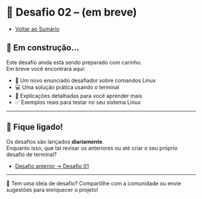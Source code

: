 # 🐚 Desafio 02 – (em breve)  

- [Voltar ao Sumário](../SUMARIO.md)

## 🚧 Em construção...  
Este desafio ainda está sendo preparado com carinho.  
Em breve você encontrará aqui:  

- 🧩 Um novo enunciado desafiador sobre comandos Linux  
- 💻 Uma solução prática usando o terminal  
- 🧠 Explicações detalhadas para você aprender mais  
- ✅ Exemplos reais para testar no seu sistema Linux  

---

## 🔔 Fique ligado!  
Os desafios são lançados **diariamente**.  
Enquanto isso, que tal revisar os anteriores ou até criar o seu próprio desafio de terminal?  

- [Desafio anterior → Desafio 01](./desafio_01.md)

---

💬 Tem uma ideia de desafio? Compartilhe com a comunidade ou envie sugestões para enriquecer o projeto!  
